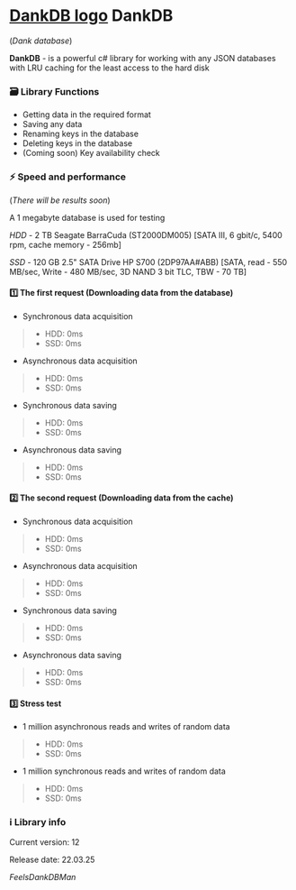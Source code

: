 
# [DankDB logo](https://i.imgur.com/QlxO6Ob.png) DankDB
(*Dank database*)

**DankDB** - is a powerful c# library for working with any JSON databases with LRU caching for the least access to the hard disk

### 🗃️ Library Functions
- Getting data in the required format
- Saving any data
- Renaming keys in the database
- Deleting keys in the database
- (Coming soon) Key availability check

### ⚡️ Speed and performance
(*There will be results soon*)

A 1 megabyte database is used for testing

*HDD* - 2 TB Seagate BarraCuda (ST2000DM005) [SATA III, 6 gbit/с, 5400 rpm, cache memory - 256mb]

*SSD* - 120 GB 2.5" SATA Drive HP S700 (2DP97AA#ABB) [SATA, read - 550 MB/sec, Write - 480 MB/sec, 3D NAND 3 bit TLC, TBW - 70 TB]
#### 1️⃣ The first request (Downloading data from the database)
- Synchronous data acquisition
> - HDD: 0ms
> - SSD: 0ms
- Asynchronous data acquisition
> - HDD: 0ms
> - SSD: 0ms
- Synchronous data saving
> - HDD: 0ms
> - SSD: 0ms
- Asynchronous data saving
> - HDD: 0ms
> - SSD: 0ms
#### 2️⃣ The second request (Downloading data from the cache)
- Synchronous data acquisition
> - HDD: 0ms
> - SSD: 0ms
- Asynchronous data acquisition
> - HDD: 0ms
> - SSD: 0ms
- Synchronous data saving
> - HDD: 0ms
> - SSD: 0ms
- Asynchronous data saving
> - HDD: 0ms
> - SSD: 0ms
#### 3️⃣ Stress test
- 1 million asynchronous reads and writes of random data 
> - HDD: 0ms
> - SSD: 0ms
- 1 million synchronous reads and writes of random data 
> - HDD: 0ms
> - SSD: 0ms

### ℹ️ Library info
Current version: 12

Release date: 22.03.25



*FeelsDankDBMan*
